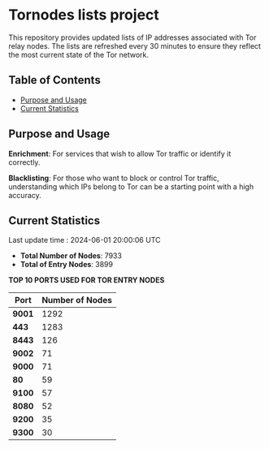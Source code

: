# Tornodes lists project

This repository provides updated lists of IP addresses associated with Tor relay nodes. The lists are refreshed every 30 minutes to ensure they reflect the most current state of the Tor network.

## Table of Contents

- [Purpose and Usage](#purpose-and-usage)
- [Current Statistics](#current-statistics)


## Purpose and Usage

**Enrichment**: For services that wish to allow Tor traffic or identify it correctly.

**Blacklisting**: For those who want to block or control Tor traffic, understanding which IPs belong to Tor can be a starting point with a high accuracy.

## Current Statistics

Last update time : 2024-06-01 20:00:06 UTC

- **Total Number of Nodes**: 7933
- **Total of Entry Nodes**: 3899

**TOP 10 PORTS USED FOR TOR ENTRY NODES**

| **Port** | **Number of Nodes** |
|------|-----------------|
| **9001**   | 1292  |
| **443**   | 1283  |
| **8443**   | 126  |
| **9002**   | 71  |
| **9000**   | 71  |
| **80**   | 59  |
| **9100**   | 57  |
| **8080**   | 52  |
| **9200**   | 35  |
| **9300**   | 30  |


